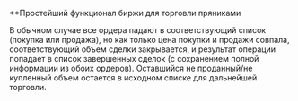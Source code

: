 **Простейший функционал биржи для торговли пряниками

В обычном случае все ордера падают в соответствующий список (покупка или продажа), но как
только цена покупки и продажи совпала, соответствующий объем сделки закрывается, и результат
операции попадает в список завершенных сделок (с сохранением полной информации из обоих
ордеров). Оставшийся не проданный/не купленный объем остается в исходном списке для
дальнейшей торговли.
